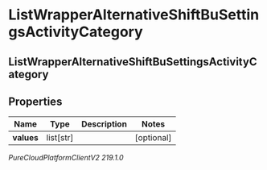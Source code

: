 # ListWrapperAlternativeShiftBuSettingsActivityCategory

## ListWrapperAlternativeShiftBuSettingsActivityCategory

## Properties

|Name | Type | Description | Notes|
|------------ | ------------- | ------------- | -------------|
| **values** | list[str] |  | [optional] |



_PureCloudPlatformClientV2 219.1.0_
